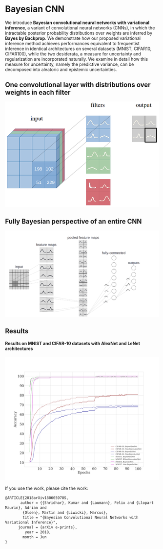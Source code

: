 # Bayesian CNN

We introduce **Bayesian convolutional neural networks with variational inference**, a variant of convolutional neural networks (CNNs), in which the intractable posterior probability distributions over weights are inferred by **Bayes by Backprop**. We demonstrate how our proposed variational inference method achieves performances equivalent to frequentist inference in identical architectures on several datasets (MNIST, CIFAR10, CIFAR100), while the two desiderata, a measure for uncertainty and regularization are incorporated naturally. We examine in detail how this measure for uncertainty, namely the predictive variance, can be decomposed into aleatoric and epistemic uncertainties. 


## One convolutional layer with distributions over weights in each filter

![Distribution over weights in a CNN's filter.](figures/CNNwithdist.png)

## Fully Bayesian perspective of an entire CNN 

![Distributions must be over weights in convolutional layers and weights in fully-connected layers.](figures/CNNwithdist_git.png)

## Results 
#### Results on MNIST and CIFAR-10 datasets with AlexNet and LeNet architectures

![Results MNIST and CIFAR-10 with LeNet and AlexNet](figures/results_mnist_CIFAR10.png)

If you use the work, please cite the work:
```
@ARTICLE{2018arXiv180605978S,
       author = {{Shridhar}, Kumar and {Laumann}, Felix and {Llopart Maurin}, Adrian and
        {Olsen}, Martin and {Liwicki}, Marcus},
        title = "{Bayesian Convolutional Neural Networks with Variational Inference}",
      journal = {arXiv e-prints},
         year = 2018,
        month = Jun
}
```
